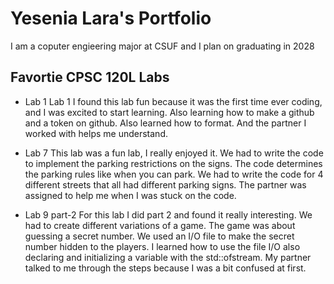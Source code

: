 
# Yesenia Lara's Portfolio

I am a coputer engieering major at CSUF and I plan on graduating in 2028

## Favortie CPSC 120L Labs


* Lab 1
   Lab 1 I found this lab fun because it was the first time ever coding, and I was excited to start learning. Also learning how to make a github and a token on github. Also learned how to format. And the partner I worked with helps me understand.


* Lab 7
   This lab was a fun lab, I really enjoyed it. We had to write the code to implement the parking restrictions on the signs. The code determines the parking rules like when you can park. We had to write the code for 4 different streets that all had different parking signs. The partner was assigned to help me when I was stuck on the code.


* Lab 9 part-2
   For this lab I did part 2 and found it really interesting. We had to create different variations of a game. The game was about guessing a secret number. We used an I/O file to make the secret number hidden to the players. I learned how to use the file I/O also declaring and initializing a variable with the std::ofstream. My partner talked to me through the steps because I was a bit confused at first.
